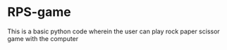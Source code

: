 # RPS-game
This is a basic python code wherein the user can play rock paper scissor game with the computer 
